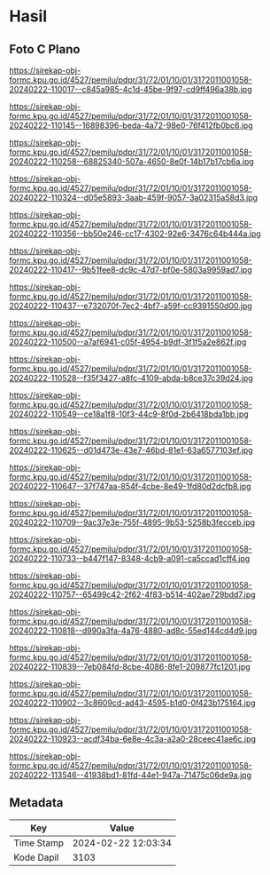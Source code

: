 # Hasil

## Foto C Plano

https://sirekap-obj-formc.kpu.go.id/4527/pemilu/pdpr/31/72/01/10/01/3172011001058-20240222-110017--c845a985-4c1d-45be-9f97-cd9ff496a38b.jpg

https://sirekap-obj-formc.kpu.go.id/4527/pemilu/pdpr/31/72/01/10/01/3172011001058-20240222-110145--16898396-beda-4a72-98e0-76f412fb0bc6.jpg

https://sirekap-obj-formc.kpu.go.id/4527/pemilu/pdpr/31/72/01/10/01/3172011001058-20240222-110258--68825340-507a-4650-8e0f-14b17b17cb6a.jpg

https://sirekap-obj-formc.kpu.go.id/4527/pemilu/pdpr/31/72/01/10/01/3172011001058-20240222-110324--d05e5893-3aab-459f-9057-3a02315a58d3.jpg

https://sirekap-obj-formc.kpu.go.id/4527/pemilu/pdpr/31/72/01/10/01/3172011001058-20240222-110356--bb50e246-cc17-4302-92e6-3476c64b444a.jpg

https://sirekap-obj-formc.kpu.go.id/4527/pemilu/pdpr/31/72/01/10/01/3172011001058-20240222-110417--9b51fee8-dc9c-47d7-bf0e-5803a9959ad7.jpg

https://sirekap-obj-formc.kpu.go.id/4527/pemilu/pdpr/31/72/01/10/01/3172011001058-20240222-110437--e732070f-7ec2-4bf7-a59f-cc9391550d00.jpg

https://sirekap-obj-formc.kpu.go.id/4527/pemilu/pdpr/31/72/01/10/01/3172011001058-20240222-110500--a7af6941-c05f-4954-b9df-3f1f5a2e862f.jpg

https://sirekap-obj-formc.kpu.go.id/4527/pemilu/pdpr/31/72/01/10/01/3172011001058-20240222-110528--f35f3427-a8fc-4109-abda-b8ce37c39d24.jpg

https://sirekap-obj-formc.kpu.go.id/4527/pemilu/pdpr/31/72/01/10/01/3172011001058-20240222-110549--ce18a1f8-10f3-44c9-8f0d-2b6418bda1bb.jpg

https://sirekap-obj-formc.kpu.go.id/4527/pemilu/pdpr/31/72/01/10/01/3172011001058-20240222-110625--d01d473e-43e7-46bd-81e1-63a6577103ef.jpg

https://sirekap-obj-formc.kpu.go.id/4527/pemilu/pdpr/31/72/01/10/01/3172011001058-20240222-110647--37f747aa-854f-4cbe-8e49-1fd80d2dcfb8.jpg

https://sirekap-obj-formc.kpu.go.id/4527/pemilu/pdpr/31/72/01/10/01/3172011001058-20240222-110709--9ac37e3e-755f-4895-9b53-5258b3fecceb.jpg

https://sirekap-obj-formc.kpu.go.id/4527/pemilu/pdpr/31/72/01/10/01/3172011001058-20240222-110733--b447f147-8348-4cb9-a091-ca5ccad1cff4.jpg

https://sirekap-obj-formc.kpu.go.id/4527/pemilu/pdpr/31/72/01/10/01/3172011001058-20240222-110757--65499c42-2f62-4f83-b514-402ae729bdd7.jpg

https://sirekap-obj-formc.kpu.go.id/4527/pemilu/pdpr/31/72/01/10/01/3172011001058-20240222-110818--d990a3fa-4a76-4880-ad8c-55ed144cd4d9.jpg

https://sirekap-obj-formc.kpu.go.id/4527/pemilu/pdpr/31/72/01/10/01/3172011001058-20240222-110839--7eb084fd-8cbe-4086-8fe1-209877fc1201.jpg

https://sirekap-obj-formc.kpu.go.id/4527/pemilu/pdpr/31/72/01/10/01/3172011001058-20240222-110902--3c8609cd-ad43-4595-b1d0-0f423b175164.jpg

https://sirekap-obj-formc.kpu.go.id/4527/pemilu/pdpr/31/72/01/10/01/3172011001058-20240222-110923--acdf34ba-6e8e-4c3a-a2a0-28ceec41ae6c.jpg

https://sirekap-obj-formc.kpu.go.id/4527/pemilu/pdpr/31/72/01/10/01/3172011001058-20240222-113546--41938bd1-81fd-44e1-947a-71475c06de9a.jpg


## Metadata

| Key        | Value               |
| ---------- | ------------------- |
| Time Stamp | 2024-02-22 12:03:34 |
| Kode Dapil | 3103                |



